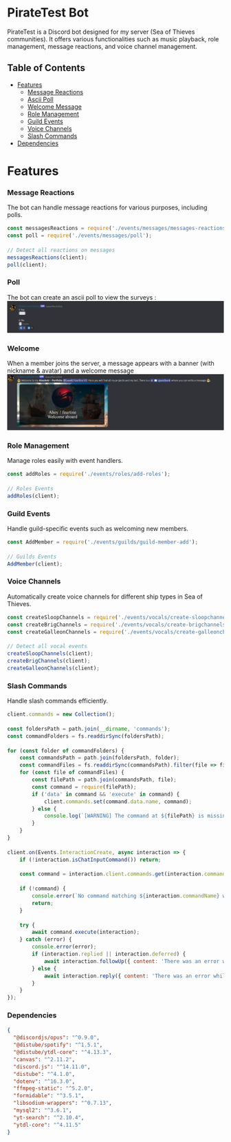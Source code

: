 # PirateTest Bot

PirateTest is a Discord bot designed for my server (Sea of Thieves communities). It offers various functionalities such as music playback, role management, message reactions, and voice channel management.

## Table of Contents
- [Features](#features)
  - [Message Reactions](#message-reactions)
  - [Ascii Poll](#poll)
  - [Welcome Message](#welcome)
  - [Role Management](#role-management)
  - [Guild Events](#guild-events)
  - [Voice Channels](#voice-channels)
  - [Slash Commands](#slash-commands)
- [Dependencies](#dependencies)

# Features 
### Message Reactions 
The bot can handle message reactions for various purposes, including polls.

```js
const messagesReactions = require('./events/messages/messages-reactions');
const poll = require('./events/messages/poll');

// Detect all reactions on messages
messagesReactions(client);
poll(client);
```

### Poll
The bot can create an ascii poll to view the surveys :
![The poll](src/assets/img/poll.png)

### Welcome
When a member joins the server, a message appears with a banner (with nickname & avatar) and a welcome message
![The Welcome Message](src/assets/img/welcome.png)

### Role Management
Manage roles easily with event handlers.

```js
const addRoles = require('./events/roles/add-roles');

// Roles Events
addRoles(client);
```

### Guild Events
Handle guild-specific events such as welcoming new members.
```js
const AddMember = require('./events/guilds/guild-member-add');

// Guilds Events
AddMember(client);
```

### Voice Channels
Automatically create voice channels for different ship types in Sea of Thieves.
```js
const createSloopChannels = require('./events/vocals/create-sloopchannels');
const createBrigChannels = require('./events/vocals/create-brigchannels');
const createGalleonChannels = require('./events/vocals/create-galleonchannels');

// Detect all vocal events
createSloopChannels(client);
createBrigChannels(client);
createGalleonChannels(client);
```

### Slash Commands
Handle slash commands efficiently.
```js
client.commands = new Collection();

const foldersPath = path.join(__dirname, 'commands');
const commandFolders = fs.readdirSync(foldersPath);

for (const folder of commandFolders) {
    const commandsPath = path.join(foldersPath, folder);
    const commandFiles = fs.readdirSync(commandsPath).filter(file => file.endsWith('.js'));
    for (const file of commandFiles) {
        const filePath = path.join(commandsPath, file);
        const command = require(filePath);
        if ('data' in command && 'execute' in command) {
            client.commands.set(command.data.name, command);
        } else {
            console.log(`[WARNING] The command at ${filePath} is missing a required "data" or "execute" property.`);
        }
    }
}

client.on(Events.InteractionCreate, async interaction => {
    if (!interaction.isChatInputCommand()) return;

    const command = interaction.client.commands.get(interaction.commandName);

    if (!command) {
        console.error(`No command matching ${interaction.commandName} was found.`);
        return;
    }

    try {
        await command.execute(interaction);
    } catch (error) {
        console.error(error);
        if (interaction.replied || interaction.deferred) {
            await interaction.followUp({ content: 'There was an error while executing this command!', ephemeral: true });
        } else {
            await interaction.reply({ content: 'There was an error while executing this command!', ephemeral: true });
        }
    }
});
```

### Dependencies
```json
{
  "@discordjs/opus": "^0.9.0",
  "@distube/spotify": "^1.5.1",
  "@distube/ytdl-core": "^4.13.3",
  "canvas": "^2.11.2",
  "discord.js": "^14.11.0",
  "distube": "^4.1.0",
  "dotenv": "^16.3.0",
  "ffmpeg-static": "^5.2.0",
  "formidable": "^3.5.1",
  "libsodium-wrappers": "^0.7.13",
  "mysql2": "^3.6.1",
  "yt-search": "^2.10.4",
  "ytdl-core": "^4.11.5"
}

```
